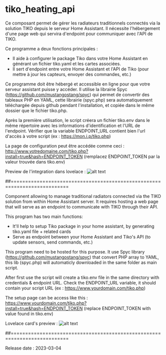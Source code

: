 # tiko_heating_api

Ce composant permet de gérer les radiateurs traditionnels connectés via la solution TIKO depuis le serveur Home Assistant. Il nécessite l'hébergement d'une page web qui servira d'endpoint pour communiquer avec l'API de TIKO.

Ce programme a deux fonctions principales :
- Il aide à configurer le package Tiko dans votre Home Assistant en générant un fichier tiko.yaml et les cartes associées.
- Il sert d'endpoint entre votre Home Assistant et l'API de Tiko (pour mettre à jour les capteurs, envoyer des commandes, etc.)

Ce programme doit être hébergé et accessible en ligne pour que votre serveur assistant puisse y accéder.
Il utilise la librairie Spyc (https://github.com/mustangostang/spyc) qui permet de convertir des tableaux PHP en YAML, cette librairie (spyc.php) sera automatiquement téléchargée depuis github pendant l'installation, et copiée dans le même dossier que le fichier tiko.php.

Après la première utilisation, le script créera un fichier tiko.env dans le même répertoire avec les informations d'identification et l'URL de l'endpoint.
Vérifier que la variable ENDPOINT_URL contient bien l'url d'accès à votre script (ex : https://mon.i.p/tiko.php)

La page de configuration peut être accédée comme ceci :
http://www.votredomaine.com/tiko.php?install=true&hash=ENDPOINT_TOKEN (remplacez ENDPOINT_TOKEN par la valeur trouvée dans tiko.env)

Preview de l'integration dans lovelace :
![alt text](https://community.jeedom.com/uploads/default/original/3X/f/2/f2b58b1243929012af284ff6c9c3778923484686.png)


##==========================================================================


Component allowing to manage traditional radiators connected via the TIKO solution from within Home Assistant server. It requires hosting a web page that will serve as an endpoint to communicate with TIKO through their API.

This program has two main functions:
- It'll help to setup Tiko package in your home assistant, by generating tiko.yaml file + related cards
- Serve as endpoint between your Home Assistant and Tiko's API (to update sensors, send commands, etc.)

This program need to be hosted for this purpose.
It use Spyc library (https://github.com/mustangostang/spyc) that convert PHP array to YAML, this lib (spyc.php) will automaticly downloaded in the same folder as main script.

After first use the script will create a tiko.env file in the same directory with credentials & endpoint URL.
Check the ENDPOINT_URL variable, it should contain your script URL (ex : https://www.yourdomain.com/tiko.php)

The setup page can be access like this :
https://www.yourdomain.com/tiko.php?install=true&hash=ENDPOINT_TOKEN (replace ENDPOINT_TOKEN with value found in tiko.env)

Lovelace card's preview : 
![alt text](https://community.jeedom.com/uploads/default/original/3X/f/2/f2b58b1243929012af284ff6c9c3778923484686.png)


##==========================================================================

Release date : 2023-03-04


